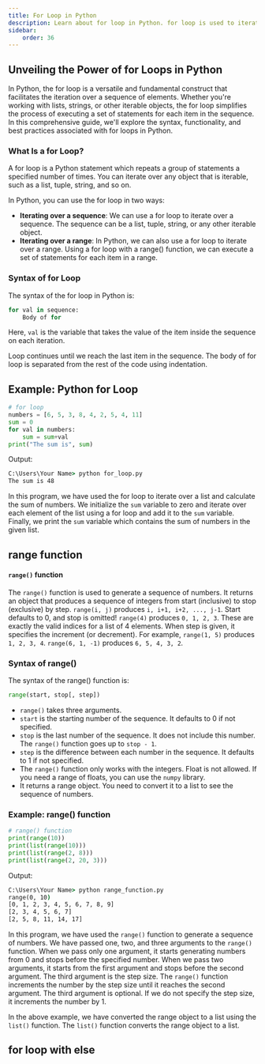 ```yaml
---
title: For Loop in Python
description: Learn about for loop in Python. for loop is used to iterate over a sequence (list, tuple, string) or other iterable objects. We will learn about for loop, range() function, break, continue, and pass statement in Python. In the end, we will also learn about the else clause in for loop.
sidebar: 
    order: 36
---
```



<!-- ## and Operator
#### `and` Operator
The `and` operator returns `True` if both operands are `True`. Otherwise, it returns `False`. The following example demonstrates how to use the `and` operator in Python:

```python title="operators.py" showLineNumbers{1} {4-5}
# and operator
x = 10
y = 5
z = x < 10 and y > 1
t = x < 10 and y < 1
print(z)
print(t)
```

Output:

```cmd title="command" showLineNumbers{1} {2-3}
C:\Users\Your Name> python operators.py
True
False
```

In the above example, we have used the `and` operator to combine two conditions. Since both conditions are `True`, the result of the `and` operator is `True`. The result of the `and` operator is then assigned to the variable `z`. The value of `z` is then printed to the console. -->

## Unveiling the Power of for Loops in Python
In Python, the for loop is a versatile and fundamental construct that facilitates the iteration over a sequence of elements. Whether you're working with lists, strings, or other iterable objects, the for loop simplifies the process of executing a set of statements for each item in the sequence. In this comprehensive guide, we'll explore the syntax, functionality, and best practices associated with for loops in Python.

### What Is a for Loop?
A for loop is a Python statement which repeats a group of statements a specified number of times. You can iterate over any object that is iterable, such as a list, tuple, string, and so on. 

In Python, you can use the for loop in two ways:
- **Iterating over a sequence**: We can use a for loop to iterate over a sequence. The sequence can be a list, tuple, string, or any other iterable object.
- **Iterating over a range**: In Python, we can also use a for loop to iterate over a range. Using a for loop with a range() function, we can execute a set of statements for each item in a range.

### Syntax of for Loop
The syntax of the for loop in Python is:

```python title="Syntax" showLineNumbers{1}
for val in sequence:
    Body of for
```

Here, `val` is the variable that takes the value of the item inside the sequence on each iteration.

Loop continues until we reach the last item in the sequence. The body of for loop is separated from the rest of the code using indentation.

## Example: Python for Loop
```python title="for_loop.py" showLineNumbers{1} {3-5}
# for loop
numbers = [6, 5, 3, 8, 4, 2, 5, 4, 11]
sum = 0
for val in numbers:
    sum = sum+val
print("The sum is", sum)
```

Output:

```cmd title="command" showLineNumbers{1} {2-3}
C:\Users\Your Name> python for_loop.py
The sum is 48
```

In this program, we have used the for loop to iterate over a list and calculate the sum of numbers. We initialize the `sum` variable to zero and iterate over each element of the list using a for loop and add it to the `sum` variable. Finally, we print the `sum` variable which contains the sum of numbers in the given list.

## range function
#### `range()` function
The `range()` function is used to generate a sequence of numbers. It returns an object that produces a sequence of integers from start (inclusive) to stop (exclusive) by step. `range(i, j)` produces `i, i+1, i+2, ..., j-1`. Start defaults to 0, and stop is omitted! `range(4)` produces `0, 1, 2, 3`. These are exactly the valid indices for a list of 4 elements. When step is given, it specifies the increment (or decrement). For example, `range(1, 5)` produces `1, 2, 3, 4`. `range(6, 1, -1)` produces `6, 5, 4, 3, 2`.

### Syntax of range()
The syntax of the range() function is:

```python title="Syntax" showLineNumbers{1}
range(start, stop[, step])
```
- `range()` takes three arguments.
- `start` is the starting number of the sequence. It defaults to 0 if not specified.
- `stop` is the last number of the sequence. It does not include this number. The `range()` function goes up to `stop - 1`.
- `step` is the difference between each number in the sequence. It defaults to 1 if not specified.
- The `range()` function only works with the integers. Float is not allowed. If you need a range of floats, you can use the `numpy` library.
- It returns a range object. You need to convert it to a list to see the sequence of numbers.

### Example: range() function
```python title="range_function.py" showLineNumbers{1} {2-5}
# range() function
print(range(10))
print(list(range(10)))
print(list(range(2, 8)))
print(list(range(2, 20, 3)))
```

Output:

```cmd title="command" showLineNumbers{1} {2-5}
C:\Users\Your Name> python range_function.py
range(0, 10)
[0, 1, 2, 3, 4, 5, 6, 7, 8, 9]
[2, 3, 4, 5, 6, 7]
[2, 5, 8, 11, 14, 17]
```

In this program, we have used the `range()` function to generate a sequence of numbers. We have passed one, two, and three arguments to the `range()` function. When we pass only one argument, it starts generating numbers from 0 and stops before the specified number. When we pass two arguments, it starts from the first argument and stops before the second argument. The third argument is the step size. The `range()` function increments the number by the step size until it reaches the second argument. The third argument is optional. If we do not specify the step size, it increments the number by 1. 

In the above example, we have converted the range object to a list using the `list()` function. The `list()` function converts the range object to a list.

## for loop with else
